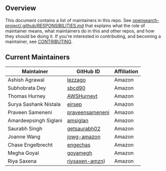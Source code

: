 ## Overview

This document contains a list of maintainers in this repo. See [opensearch-project/.github/RESPONSIBILITIES.md](https://github.com/opensearch-project/.github/blob/main/RESPONSIBILITIES.md#maintainer-responsibilities) that explains what the role of maintainer means, what maintainers do in this and other repos, and how they should be doing it. If you're interested in contributing, and becoming a maintainer, see [CONTRIBUTING](CONTRIBUTING.md).

## Current Maintainers

| Maintainer            | GitHub ID                                             | Affiliation |
|-----------------------|-------------------------------------------------------| ----------- |
| Ashish Agrawal        | [lezzago](https://github.com/lezzago)                 | Amazon      |
| Subhobrata Dey        | [sbcd90](https://github.com/sbcd90)                   | Amazon      |
| Thomas Hurney         | [AWSHurneyt](https://github.com/AWSHurneyt)           | Amazon      |
| Surya Sashank Nistala | [eirsep](https://github.com/eirsep)                   | Amazon      |
| Praveen Sameneni      | [praveensameneni](https://github.com/praveensameneni) | Amazon      |
| Amardeepsingh Siglani | [amsiglan](https://github.com/amsiglan)               | Amazon      |
| Saurabh Singh         | [getsaurabh02](https://github.com/getsaurabh02)       | Amazon      |
| Joanne Wang           | [jowg-amazon](https://github.com/jowg-amazon)         | Amazon      |
| Chase Engelbrecht     | [engechas](https://github.com/engechas)               | Amazon      |
| Megha Goyal           | [goyamegh](https://github.com/goyamegh)               | Amazon      |
| Riya Saxena           | [riysaxen-amzn](https://github.com/riysaxen-amzn))    | Amazon      |
